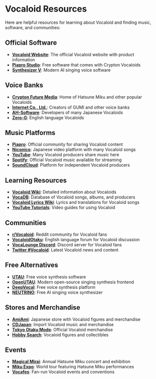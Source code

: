 # Vocaloid Resources

Here are helpful resources for learning about Vocaloid and finding music, software, and communities:

## Official Software

- **[Vocaloid Website](https://www.vocaloid.com)**: The official Vocaloid website with product information
- **[Piapro Studio](https://piaprostudio.com/)**: Free software that comes with Crypton Vocaloids
- **[Synthesizer V](https://dreamtonics.com/synthesizerv/)**: Modern AI singing voice software

## Voice Banks

- **[Crypton Future Media](https://www.crypton.co.jp/)**: Home of Hatsune Miku and other popular Vocaloids
- **[Internet Co., Ltd.](https://www.ssw.co.jp/products/vocal/)**: Creators of GUMI and other voice banks
- **[AH-Software](https://www.ah-soft.com/vocaloid/)**: Developers of many Japanese Vocaloids
- **[Zero-G](https://zero-g.co.uk/collections/vocaloid)**: English language Vocaloids

## Music Platforms

- **[Piapro](https://piapro.jp/)**: Official community for sharing Vocaloid content
- **[Niconico](https://www.nicovideo.jp/)**: Japanese video platform with many Vocaloid songs
- **[YouTube](https://www.youtube.com/)**: Many Vocaloid producers share music here
- **[Spotify](https://open.spotify.com/)**: Official Vocaloid music available for streaming
- **[SoundCloud](https://soundcloud.com/)**: Platform for independent Vocaloid producers

## Learning Resources

- **[Vocaloid Wiki](https://vocaloid.fandom.com/wiki/Vocaloid_Wiki)**: Detailed information about Vocaloids
- **[VocaDB](https://vocadb.net/)**: Database of Vocaloid songs, albums, and producers
- **[Vocaloid Lyrics Wiki](https://vocaloidlyrics.fandom.com/)**: Lyrics and translations for Vocaloid songs
- **[YouTube Tutorials](https://www.youtube.com/results?search_query=vocaloid+tutorial)**: Video guides for using Vocaloid

## Communities

- **[r/Vocaloid](https://www.reddit.com/r/Vocaloid/)**: Reddit community for Vocaloid fans
- **[VocaloidOtaku](https://vocaloidotaku.net/)**: English language forum for Vocaloid discussion
- **[VocaLounge Discord](https://discord.gg/vocaloid)**: Discord server for Vocaloid fans
- **[Twitter #Vocaloid](https://twitter.com/hashtag/vocaloid)**: Latest Vocaloid news and content

## Free Alternatives

- **[UTAU](http://utau.wiki/)**: Free voice synthesis software
- **[OpenUTAU](https://github.com/stakira/OpenUtau)**: Modern open-source singing synthesis frontend
- **[DeepVocal](https://deep-vocal.com/)**: Free voice synthesis platform
- **[NEUTRINO](https://studio-neutrino.com/)**: Free AI singing voice synthesizer

## Stores and Merchandise

- **[AmiAmi](https://www.amiami.com/)**: Japanese store with Vocaloid figures and merchandise
- **[CDJapan](https://www.cdjapan.co.jp/)**: Import Vocaloid music and merchandise
- **[Tokyo Otaku Mode](https://otakumode.com/)**: Official Vocaloid merchandise
- **[Hobby Search](https://www.1999.co.jp/eng/)**: Vocaloid figures and collectibles

## Events

- **[Magical Mirai](https://magicalmirai.com/)**: Annual Hatsune Miku concert and exhibition
- **[Miku Expo](https://mikuexpo.com/)**: World tour featuring Hatsune Miku performances
- **[Vocafes](https://vocafes.com/)**: Fan-run Vocaloid events and conventions
